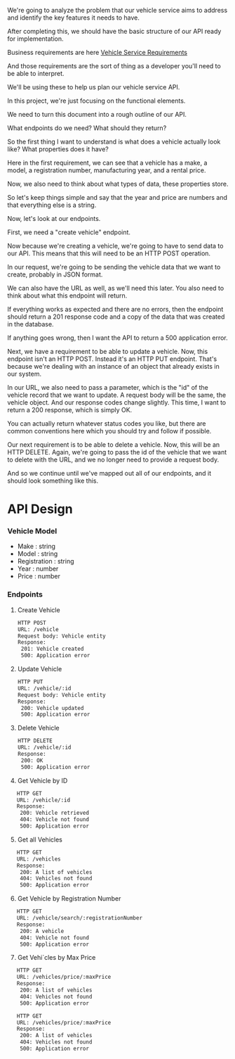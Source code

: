 We're going to analyze the problem that our vehicle service aims to address and identify the key features it needs to have.

After completing this, we should have the basic structure of our API ready for implementation.

Business requirements are here [Vehicle Service Requirements](./Requirements.md)

And those requirements are the sort of thing as a developer you'll need to be able to interpret.

We'll be using these to help us plan our vehicle service API.

In this project, we're just focusing on the functional elements.

We need to turn this document into a rough outline of our API.

What endpoints do we need?
What should they return?

So the first thing I want to understand is what does a vehicle actually look like?
What properties does it have?

Here in the first requirement, we can see that a vehicle has a make, a model, a registration number, manufacturing year, and a rental price.

Now, we also need to think about what types of data, these properties store.

So let's keep things simple and say that the year and price are numbers and that everything else is a string.

Now, let's look at our endpoints.

First, we need a "create vehicle" endpoint.

Now because we're creating a vehicle, we're going to have to send data to our API.
This means that this will need to be an HTTP POST operation.

In our request, we're going to be sending the vehicle data that we want to create, probably in JSON format.

We can also have the URL as well, as we'll need this later. You also need to think about what this endpoint will return.

If everything works as expected and there are no errors, then the endpoint should return a 201 response code and a copy of the data that was created in the database.

If anything goes wrong, then I want the API to return a 500 application error.

Next, we have a requirement to be able to update a vehicle.
Now, this endpoint isn't an HTTP POST. Instead it's an HTTP PUT endpoint. That's because we're dealing with an instance of an object that already exists in our system.

In our URL, we also need to pass a parameter, which is the "id" of the vehicle record that we want to update.
A request body will be the same, the vehicle object.
And our response codes change slightly. This time, I want to return a 200 response, which is simply OK.

You can actually return whatever status codes you like, but there are common conventions here which you should try and follow if possible.

Our next requirement is to be able to delete a vehicle.
Now, this will be an HTTP DELETE. Again, we're going to pass the id of the vehicle that we want to delete with the URL, and we no longer need to provide a request body.

And so we continue until we've mapped out all of our endpoints, and it should look something like this.

# API Design

### Vehicle Model

- Make : string
- Model : string
- Registration : string
- Year : number
- Price : number

### Endpoints

1. Create Vehicle

   ```bash
   HTTP POST
   URL: /vehicle
   Request body: Vehicle entity
   Response:
    201: Vehicle created
    500: Application error
   ```

2. Update Vehicle

   ```bash
   HTTP PUT
   URL: /vehicle/:id
   Request body: Vehicle entity
   Response:
    200: Vehicle updated
    500: Application error
   ```

3. Delete Vehicle

   ```bash
   HTTP DELETE
   URL: /vehicle/:id
   Response:
    200: OK
    500: Application error
   ```

4. Get Vehicle by ID

```bash
   HTTP GET
   URL: /vehicle/:id
   Response:
    200: Vehicle retrieved
    404: Vehicle not found
    500: Application error
```

5. Get all Vehicles

```bash
   HTTP GET
   URL: /vehicles
   Response:
    200: A list of vehicles
    404: Vehicles not found
    500: Application error
```

6. Get Vehicle by Registration Number

```bash
   HTTP GET
   URL: /vehicle/search/:registrationNumber
   Response:
    200: A vehicle
    404: Vehicle not found
    500: Application error
```

7. Get Vehi`cles by Max Price

```bash
   HTTP GET
   URL: /vehicles/price/:maxPrice
   Response:
    200: A list of vehicles
    404: Vehicles not found
    500: Application error
```

```bash
   HTTP GET
   URL: /vehicles/price/:maxPrice
   Response:
    200: A list of vehicles
    404: Vehicles not found
    500: Application error
```
